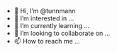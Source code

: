 - 👋 Hi, I’m @tunnmann
- 👀 I’m interested in ...
- 🌱 I’m currently learning ...
- 💞️ I’m looking to collaborate on ...
- 📫 How to reach me ...

<!---
tunnmann/tunnmann is a ✨ special ✨ repository because its `README.md` (this file) appears on your GitHub profile.
You can click the Preview link to take a look at your changes.
--->
